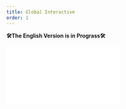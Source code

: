 ```yaml
---
title: Global Interactive
order: 1
---
```


**🛠The English Version is in Prograss🛠**

<embed src="@/docs/design/global/interactive.zh.md"></embed>
